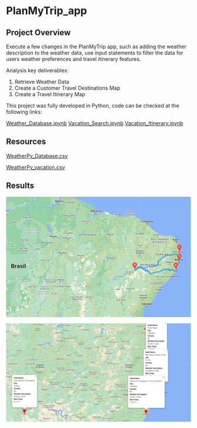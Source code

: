 # PlanMyTrip_app


## Project Overview

Execute a few changes in the PlanMyTrip app, such as adding the weather description to the weather data, use input statements to filter the data for users weather preferences and travel itinerary features.

Analysis key deliverables:

1. Retrieve Weather Data
2. Create a Customer Travel Destinations Map
3. Create a Travel Itinerary Map


This project was fully developed in Python, code can be checked at the following links:

[Weather_Database.ipynb](Weather_Database/Weather_Database.ipynb)
[Vacation_Search.ipynb](Vacation_Search/Vacation_Search.ipynb)
[Vacation_Itinerary.ipynb](Vacation_Itinerary/Vacation_Itinerary.ipynb)

## Resources

[WeatherPy_Database.csv](Weather_Database/WeatherPy_Database.csv)

[WeatherPy_vacation.csv](Vacation_Search/WeatherPy_vacation.csv)

## Results

![](Vacation_Itinerary/WeatherPy_travel_map.png)

![](Vacation_Itinerary/WeatherPy_travel_map_markers.png)
